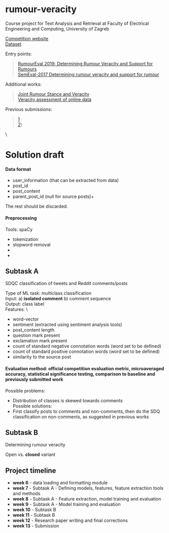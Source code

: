# rumour-veracity
Course project for Text Analysis and Retrieval at Faculty of Electrical Engineering and Computing, University of Zagreb


[Competition website][1]  \
[Dataset][2] 

Entry points: 
 > [RumourEval 2019: Determining Rumour Veracity and Support for Rumours][3] \
 > [SemEval-2017 Determining rumour veracity and support for rumour][4]


Additional works:
 > [Joint Rumour Stance and Veracity][5] \
 > [Veracity assessment of online data][6]

Previous submissions:
 > [1][7]\
 > [2][8]\

[1]:https://competitions.codalab.org/competitions/19938
[2]:https://figshare.com/articles/dataset/RumourEval_2019_data/8845580
[3]:https://aclanthology.org/S19-2147.pdf
[4]:https://aclanthology.org/S17-2006.pdf
[5]:https://aclanthology.org/W19-6122.pdf
[6]:https://www.sciencedirect.com/science/article/pii/S0167923619301617
[7]:https://www.acl-bg.org/proceedings/2017/RANLP%202017/pdf/RANLP005.pdf
[8]:https://arxiv.org/pdf/1704.07221.pdf

\

# Solution draft

#### Data format
* user_information (that can be extracted from data)
* post_id
* post_content
* parent_post_id (null for source posts)+

The rest should be discarded.

#### Preprocessing
Tools: spaCy

* tokenization
* stopword removal
* 
* 

## Subtask A

SDQC classification of tweets and Reddit comments/posts

Type of ML task: multiclass classification \
Input: a) **isolated comment** b) comment sequence \
Output: class label \
Features: \
* word-vector
* sentiment (extracted using sentiment analysis tools)
* post_content length
* question mark present
* exclamation mark present
* count of standard negative connotation words (word set to be defined)
* count of standard positive connotation words (word set to be defined)
* similarity to the source post

#### Evaluation method: official competition evaluation metric, microaveraged accuracy, statistical significance testing, comparison to baseline and previously submitted work

Possible problems:
* Distribution of classes is skewed towards comments \
Possible solutions:
* First classify posts to comments and non-comments, then do the SDQ classification on non-comments, as suggested in previous works

## Subtask B

Determining rumour veracity

Open vs. **closed** variant


## Project timeline
* **week 6** - data loading and formatting module
* **week 7** - Subtask A - Defining models, features, feature extraction tools and methods
* **week 8** - Subtask A - Feature extraction, model training and evaluation
* **week 9** - Subtask A - Model training and evaluation
* **week 10** - Subtask B  
* **week 11** - Subtask B
* **week 12** - Research paper writing and final corrections
* **week 13** - Submission



